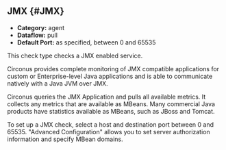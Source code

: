 ## JMX {#JMX}
 * **Category:** agent
 * **Dataflow:** pull
 * **Default Port:** as specified, between 0 and 65535

This check type checks a JMX enabled service.

Circonus provides complete monitoring of JMX compatible applications for custom or Enterprise-level Java applications and is able to communicate natively with a Java JVM over JMX.

Circonus queries the JMX Application and pulls all available metrics. It collects any metrics that are available as MBeans. Many commercial Java products have statistics available as MBeans, such as JBoss and Tomcat.

To set up a JMX check, select a host and destination port between 0 and 65535. "Advanced Configuration" allows you to set server authorization information and specify MBean domains.
